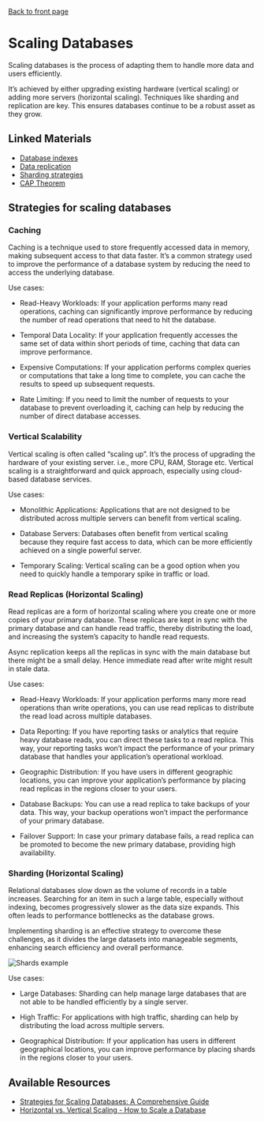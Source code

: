 [Back to front page](topics/backend-software-engineering/backend-software-engineering.md)

# Scaling Databases

Scaling databases is the process of adapting them to handle more data and users efficiently.

It’s achieved by either upgrading existing hardware (vertical scaling) or adding more servers (horizontal scaling). Techniques like sharding and replication are key. This ensures databases continue to be a robust asset as they grow.
## Linked Materials

- [Database indexes](database-indexes.md)
- [Data replication](data-replication.md)
- [Sharding strategies](sharding-strategies.md)
- [CAP Theorem](CAP-theorem.md)

## Strategies for scaling databases

### Caching

Caching is a technique used to store frequently accessed data in memory, making subsequent access to that data faster. It’s a common strategy used to improve the performance of a database system by reducing the need to access the underlying database.

Use cases:

- Read-Heavy Workloads: If your application performs many read operations, caching can significantly improve performance by reducing the number of read operations that need to hit the database.

- Temporal Data Locality: If your application frequently accesses the same set of data within short periods of time, caching that data can improve performance.

- Expensive Computations: If your application performs complex queries or computations that take a long time to complete, you can cache the results to speed up subsequent requests.

- Rate Limiting: If you need to limit the number of requests to your database to prevent overloading it, caching can help by reducing the number of direct database accesses.

### Vertical Scalability

Vertical scaling is often called “scaling up”. It’s the process of upgrading the hardware of your existing server. i.e., more CPU, RAM, Storage etc. Vertical scaling is a straightforward and quick approach, especially using cloud-based database services.

Use cases:

- Monolithic Applications: Applications that are not designed to be distributed across multiple servers can benefit from vertical scaling.

- Database Servers: Databases often benefit from vertical scaling because they require fast access to data, which can be more efficiently achieved on a single powerful server.

- Temporary Scaling: Vertical scaling can be a good option when you need to quickly handle a temporary spike in traffic or load.

### Read Replicas (Horizontal Scaling)

Read replicas are a form of horizontal scaling where you create one or more copies of your primary database. These replicas are kept in sync with the primary database and can handle read traffic, thereby distributing the load, and increasing the system’s capacity to handle read requests.

Async replication keeps all the replicas in sync with the main database but there might be a small delay. Hence immediate read after write might result in stale data.

Use cases:

- Read-Heavy Workloads: If your application performs many more read operations than write operations, you can use read replicas to distribute the read load across multiple databases.

- Data Reporting: If you have reporting tasks or analytics that require heavy database reads, you can direct these tasks to a read replica. This way, your reporting tasks won’t impact the performance of your primary database that handles your application’s operational workload.

- Geographic Distribution: If you have users in different geographic locations, you can improve your application’s performance by placing read replicas in the regions closer to your users.

- Database Backups: You can use a read replica to take backups of your data. This way, your backup operations won’t impact the performance of your primary database.

- Failover Support: In case your primary database fails, a read replica can be promoted to become the new primary database, providing high availability.

### Sharding (Horizontal Scaling)

Relational databases slow down as the volume of records in a table increases. Searching for an item in such a large table, especially without indexing, becomes progressively slower as the data size expands. This often leads to performance bottlenecks as the database grows.

Implementing sharding is an effective strategy to overcome these challenges, as it divides the large datasets into manageable segments, enhancing search efficiency and overall performance.

![Shards example](shards-example.png)

Use cases:

- Large Databases: Sharding can help manage large databases that are not able to be handled efficiently by a single server.

- High Traffic: For applications with high traffic, sharding can help by distributing the load across multiple servers.

- Geographical Distribution: If your application has users in different geographical locations, you can improve performance by placing shards in the regions closer to your users.


## Available Resources

- [Strategies for Scaling Databases: A Comprehensive Guide](https://medium.com/@anil.goyal0057/strategies-for-scaling-databases-a-comprehensive-guide-b69cda7df1d3)
- [Horizontal vs. Vertical Scaling - How to Scale a Database](https://www.freecodecamp.org/news/horizontal-vs-vertical-scaling-in-database/)